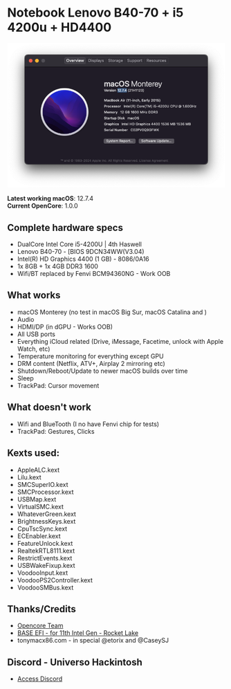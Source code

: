# Notebook Lenovo B40-70 + i5 4200u + HD4400
	
![about](https://raw.githubusercontent.com/skaterfel/EFI-Notebook-Lenovo-B40_70-i5_4200u-HD4400/refs/heads/main/Infos/about-this-mac.png)
	

**Latest working macOS**: 12.7.4
<br>
**Current OpenCore**: 1.0.0

## Complete hardware specs
- DualCore Intel Core i5-4200U | 4th Haswell 
- Lenovo B40-70 - [BIOS 9DCN34WW(V3.04)
- Intel(R) HD Graphics 4400 (1 GB) - 8086/0A16
- 1x 8GB + 1x 4GB DDR3 1600
- Wifi/BT replaced by Fenvi BCM94360NG - Work OOB

## What works
- macOS Monterey (no test in macOS Big Sur, macOS Catalina and )
- Audio
- HDMI/DP (in dGPU - Works OOB)
- All USB ports
- Everything iCloud related (Drive, iMessage, Facetime, unlock with Apple Watch, etc)
- Temperature monitoring for everything except GPU
- DRM content (Netflix, ATV+, Airplay 2 mirroring etc)
- Shutdown/Reboot/Update to newer macOS builds over time
- Sleep
- TrackPad: Cursor movement



## What doesn't work
- Wifi and BlueTooth (I no have Fenvi chip for tests)
- TrackPad: Gestures, Clicks


## Kexts used:
- AppleALC.kext
- Lilu.kext
- SMCSuperIO.kext	
- SMCProcessor.kext
- USBMap.kext
- VirtualSMC.kext
- WhateverGreen.kext
- BrightnessKeys.kext
- CpuTscSync.kext
- ECEnabler.kext
- FeatureUnlock.kext
- RealtekRTL8111.kext
- RestrictEvents.kext
- USBWakeFixup.kext
- VoodooInput.kext
- VoodooPS2Controller.kext
- VoodooSMBus.kext


## Thanks/Credits
- [Opencore Team](https://dortania.github.io/getting-started/)
- [BASE EFI - for 11th Intel Gen - Rocket Lake](https://github.com/luchina-gabriel/BASE-EFI-INTEL-DESKTOP-11THGEN-ROCKET-LAKE)
- tonymacx86.com - in special @etorix and @CaseySJ

## Discord - Universo Hackintosh
- [Access Discord](https://discordapp.com/users/skaterfel)

